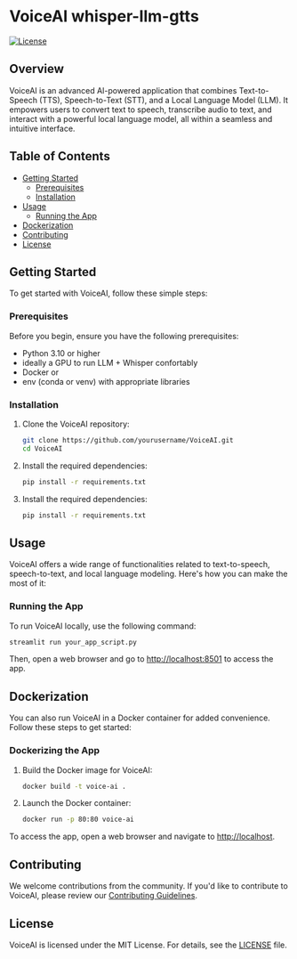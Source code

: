 # VoiceAI whisper-llm-gtts

[![License](https://img.shields.io/badge/License-MIT-blue.svg)](https://opensource.org/licenses/MIT)

## Overview

VoiceAI is an advanced AI-powered application that combines Text-to-Speech (TTS), Speech-to-Text (STT), and a Local Language Model (LLM). It empowers users to convert text to speech, transcribe audio to text, and interact with a powerful local language model, all within a seamless and intuitive interface.

## Table of Contents

- [Getting Started](#getting-started)
  - [Prerequisites](#prerequisites)
  - [Installation](#installation)
- [Usage](#usage)
  - [Running the App](#running-the-app)
- [Dockerization](#dockerization)
- [Contributing](#contributing)
- [License](#license)

## Getting Started

To get started with VoiceAI, follow these simple steps:

### Prerequisites

Before you begin, ensure you have the following prerequisites:

- Python 3.10 or higher
- ideally a GPU to run LLM + Whisper confortably
- Docker
or
- env (conda or venv) with appropriate libraries

### Installation

1. Clone the VoiceAI repository:

   ```bash
   git clone https://github.com/yourusername/VoiceAI.git
   cd VoiceAI
   ```
2. Install the required dependencies:

   ```bash
   pip install -r requirements.txt
   ```

3. Install the required dependencies:

   ```bash
   pip install -r requirements.txt
   ```

## Usage

VoiceAI offers a wide range of functionalities related to text-to-speech, speech-to-text, and local language modeling. Here's how you can make the most of it:

### Running the App

To run VoiceAI locally, use the following command:

```bash
streamlit run your_app_script.py
```

Then, open a web browser and go to [http://localhost:8501](http://localhost:8501) to access the app.

## Dockerization

You can also run VoiceAI in a Docker container for added convenience. Follow these steps to get started:

### Dockerizing the App

1. Build the Docker image for VoiceAI:

   ```bash
   docker build -t voice-ai .
   ```

2. Launch the Docker container:

   ```bash
   docker run -p 80:80 voice-ai
   ```

To access the app, open a web browser and navigate to [http://localhost](http://localhost).

## Contributing

We welcome contributions from the community. If you'd like to contribute to VoiceAI, please review our [Contributing Guidelines](CONTRIBUTING.md).

## License

VoiceAI is licensed under the MIT License. For details, see the [LICENSE](LICENSE) file.
```

